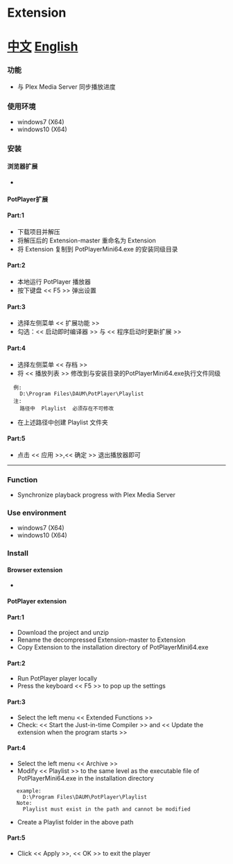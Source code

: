 # Extension

# [中文](#功能) [English](#Function) 


### <a id="功能">功能</a>
- 与 Plex Media Server 同步播放进度
### 使用环境
- windows7  (X64)
- windows10 (X64)
### 安装
#### 浏览器扩展
- 

#### PotPlayer扩展
#### Part:1
- 下载项目并解压
- 将解压后的 Extension-master 重命名为 Extension
- 将 Extension 复制到 PotPlayerMini64.exe 的安装同级目录
#### Part:2
- 本地运行 PotPlayer 播放器
- 按下键盘 << F5 >> 弹出设置
#### Part:3
- 选择左侧菜单 << 扩展功能 >>
- 勾选：<< 启动即时编译器 >> 与 << 程序启动时更新扩展 >>
#### Part:4
- 选择左侧菜单 << 存档 >>
- 将 << 播放列表 >> 修改到与安装目录的PotPlayerMini64.exe执行文件同级
```
  例: 
    D:\Program Files\DAUM\PotPlayer\Playlist
  注:
    路径中  Playlist  必须存在不可修改
```
- 在上述路径中创建 Playlist 文件夹
#### Part:5
- 点击 << 应用 >>,<< 确定 >> 退出播放器即可


***


### <a id="Function">Function</a>
- Synchronize playback progress with Plex Media Server
### Use environment
- windows7 (X64)
- windows10 (X64)
### Install
#### Browser extension
- 

#### PotPlayer extension
#### Part:1
- Download the project and unzip
- Rename the decompressed Extension-master to Extension
- Copy Extension to the installation directory of PotPlayerMini64.exe
#### Part:2
- Run PotPlayer player locally
- Press the keyboard << F5 >> to pop up the settings
#### Part:3
- Select the left menu << Extended Functions >>
- Check: << Start the Just-in-time Compiler >> and << Update the extension when the program starts >>
#### Part:4
- Select the left menu << Archive >>
- Modify << Playlist >> to the same level as the executable file of PotPlayerMini64.exe in the installation directory
```
   example: 
     D:\Program Files\DAUM\PotPlayer\Playlist
   Note:
     Playlist must exist in the path and cannot be modified
```
- Create a Playlist folder in the above path
#### Part:5
- Click << Apply >>, << OK >> to exit the player
